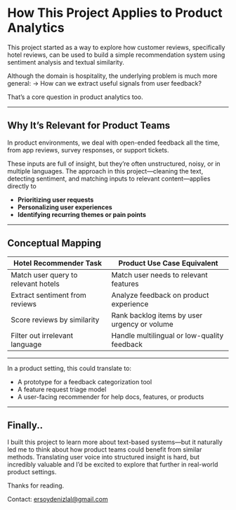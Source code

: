 # How This Project Applies to Product Analytics

This project started as a way to explore how customer reviews, specifically hotel reviews, can be used to build a simple recommendation system using sentiment analysis and textual similarity.

Although the domain is hospitality, the underlying problem is much more general:
→ How can we extract useful signals from user feedback?

That’s a core question in product analytics too.

---

## Why It’s Relevant for Product Teams

In product environments, we deal with open-ended feedback all the time, from app reviews, survey responses, or support tickets. 

These inputs are full of insight, but they’re often unstructured, noisy, or in multiple languages. The approach in this project—cleaning the text, detecting sentiment, and matching inputs to relevant content—applies directly to 
- **Prioritizing user requests**
- **Personalizing user experiences**
- **Identifying recurring themes or pain points**

---

## Conceptual Mapping

| Hotel Recommender Task              | Product Use Case Equivalent                         |
|-------------------------------------|-----------------------------------------------------|
| Match user query to relevant hotels | Match user needs to relevant features               |
| Extract sentiment from reviews      | Analyze feedback on product experience              |
| Score reviews by similarity         | Rank backlog items by user urgency or volume        |
| Filter out irrelevant language      | Handle multilingual or low-quality feedback         |

---

In a product setting, this could translate to:
- A prototype for a feedback categorization tool
- A feature request triage model
- A user-facing recommender for help docs, features, or products

---

## Finally..

I built this project to learn more about text-based systems—but it naturally led me to think about how product teams could benefit from similar methods. Translating user voice into structured insight is hard, but incredibly valuable and I’d be excited to explore that further in real-world product settings.

Thanks for reading.

Contact: [ersoydenizlal@gmail.com](mailto:ersoydenizlal@gmail.com)

